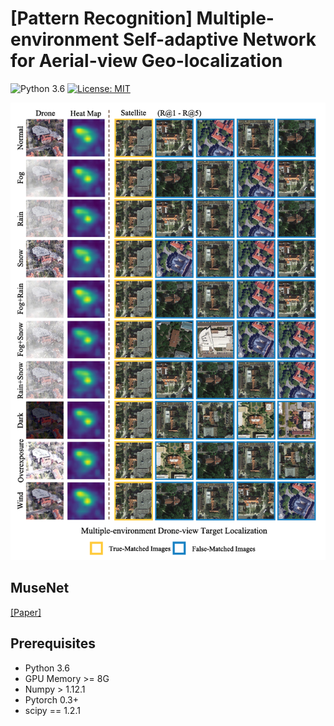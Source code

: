 # [Pattern Recognition] Multiple-environment Self-adaptive Network for Aerial-view Geo-localization  
![Python 3.6](https://img.shields.io/badge/python-3.6-green.svg)
[![License: MIT](https://img.shields.io/badge/License-MIT-green.svg)](https://opensource.org/licenses/MIT) 

![](docs/visual.png#pic_center)

## MuseNet
[[Paper]](https://arxiv.org/abs/2204.08381) 

## Prerequisites
- Python 3.6
- GPU Memory >= 8G
- Numpy > 1.12.1
- Pytorch 0.3+
- scipy == 1.2.1
